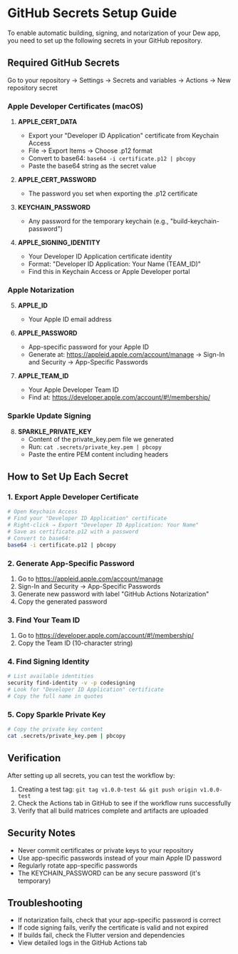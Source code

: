 # GitHub Secrets Setup Guide

To enable automatic building, signing, and notarization of your Dew app, you need to set up the following secrets in your GitHub repository.

## Required GitHub Secrets

Go to your repository → Settings → Secrets and variables → Actions → New repository secret

### Apple Developer Certificates (macOS)

1. **APPLE_CERT_DATA**
   - Export your "Developer ID Application" certificate from Keychain Access
   - File → Export Items → Choose .p12 format
   - Convert to base64: `base64 -i certificate.p12 | pbcopy`
   - Paste the base64 string as the secret value

2. **APPLE_CERT_PASSWORD**
   - The password you set when exporting the .p12 certificate

3. **KEYCHAIN_PASSWORD** 
   - Any password for the temporary keychain (e.g., "build-keychain-password")

4. **APPLE_SIGNING_IDENTITY**
   - Your Developer ID Application certificate identity
   - Format: "Developer ID Application: Your Name (TEAM_ID)"
   - Find this in Keychain Access or Apple Developer portal

### Apple Notarization

5. **APPLE_ID**
   - Your Apple ID email address

6. **APPLE_PASSWORD**
   - App-specific password for your Apple ID
   - Generate at: https://appleid.apple.com/account/manage → Sign-In and Security → App-Specific Passwords

7. **APPLE_TEAM_ID**
   - Your Apple Developer Team ID
   - Find at: https://developer.apple.com/account/#!/membership/

### Sparkle Update Signing

8. **SPARKLE_PRIVATE_KEY**
   - Content of the private_key.pem file we generated
   - Run: `cat .secrets/private_key.pem | pbcopy`
   - Paste the entire PEM content including headers

## How to Set Up Each Secret

### 1. Export Apple Developer Certificate

```bash
# Open Keychain Access
# Find your "Developer ID Application" certificate
# Right-click → Export "Developer ID Application: Your Name"
# Save as certificate.p12 with a password
# Convert to base64:
base64 -i certificate.p12 | pbcopy
```

### 2. Generate App-Specific Password

1. Go to https://appleid.apple.com/account/manage
2. Sign-In and Security → App-Specific Passwords
3. Generate new password with label "GitHub Actions Notarization"
4. Copy the generated password

### 3. Find Your Team ID

1. Go to https://developer.apple.com/account/#!/membership/
2. Copy the Team ID (10-character string)

### 4. Find Signing Identity

```bash
# List available identities
security find-identity -v -p codesigning
# Look for "Developer ID Application" certificate
# Copy the full name in quotes
```

### 5. Copy Sparkle Private Key

```bash
# Copy the private key content
cat .secrets/private_key.pem | pbcopy
```

## Verification

After setting up all secrets, you can test the workflow by:

1. Creating a test tag: `git tag v1.0.0-test && git push origin v1.0.0-test`
2. Check the Actions tab in GitHub to see if the workflow runs successfully
3. Verify that all build matrices complete and artifacts are uploaded

## Security Notes

- Never commit certificates or private keys to your repository
- Use app-specific passwords instead of your main Apple ID password
- Regularly rotate app-specific passwords
- The KEYCHAIN_PASSWORD can be any secure password (it's temporary)

## Troubleshooting

- If notarization fails, check that your app-specific password is correct
- If code signing fails, verify the certificate is valid and not expired
- If builds fail, check the Flutter version and dependencies
- View detailed logs in the GitHub Actions tab